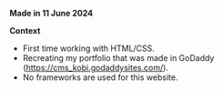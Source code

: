 **Made in 11 June 2024**

**Context**
- First time working with HTML/CSS.
- Recreating my portfolio that was made in GoDaddy (https://cms_kobi.godaddysites.com/).
- No frameworks are used for this website.

